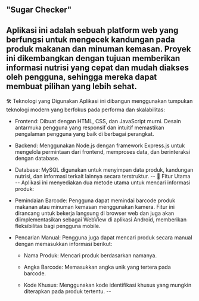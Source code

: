 "Sugar Checker"
--
Aplikasi ini adalah sebuah platform web yang berfungsi untuk mengecek kandungan pada produk makanan dan minuman kemasan. Proyek ini dikembangkan dengan tujuan memberikan informasi nutrisi yang cepat dan mudah diakses oleh pengguna, sehingga mereka dapat membuat pilihan yang lebih sehat.
--
🛠️ Teknologi yang Digunakan
Aplikasi ini dibangun menggunakan tumpukan teknologi modern yang berfokus pada performa dan skalabilitas:

  - Frontend: Dibuat dengan HTML, CSS, dan JavaScript murni. Desain antarmuka pengguna yang responsif dan intuitif memastikan pengalaman pengguna yang baik di berbagai perangkat.

  - Backend: Menggunakan Node.js dengan framework Express.js untuk mengelola permintaan dari frontend, memproses data, dan berinteraksi dengan database.

  - Database: MySQL digunakan untuk menyimpan data produk, kandungan nutrisi, dan informasi terkait lainnya secara terstruktur.
--
🚀 Fitur Utama
--
Aplikasi ini menyediakan dua metode utama untuk mencari informasi produk:

- Pemindaian Barcode: Pengguna dapat memindai barcode produk makanan atau minuman kemasan menggunakan kamera. Fitur ini dirancang untuk bekerja langsung di browser web dan juga akan diimplementasikan sebagai WebView di aplikasi Android, memberikan fleksibilitas bagi pengguna mobile.

- Pencarian Manual: Pengguna juga dapat mencari produk secara manual dengan memasukkan informasi berikut:

    - Nama Produk: Mencari produk berdasarkan namanya.

    - Angka Barcode: Memasukkan angka unik yang tertera pada barcode.

    - Kode Khusus: Menggunakan kode identifikasi khusus yang mungkin diterapkan pada produk tertentu.
--

